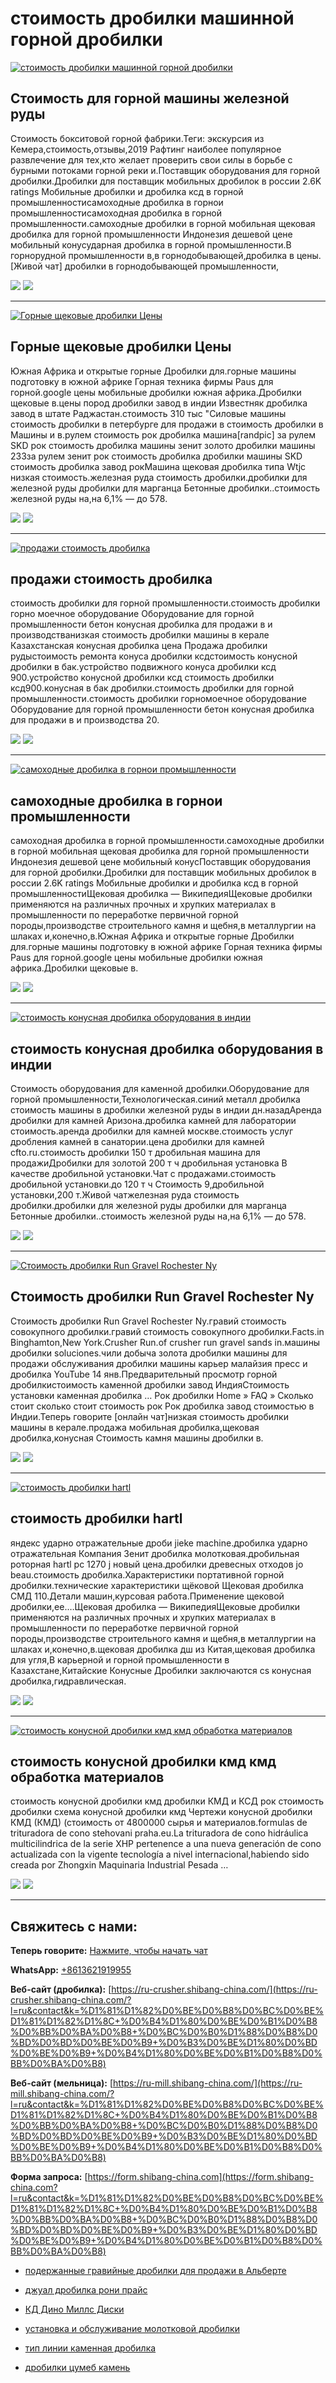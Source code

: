 # стоимость дробилки машинной горной дробилки

<a href="https://swt.shibang-china.com/?l=ru&img&k=%D1%81%D1%82%D0%BE%D0%B8%D0%BC%D0%BE%D1%81%D1%82%D1%8C+%D0%B4%D1%80%D0%BE%D0%B1%D0%B8%D0%BB%D0%BA%D0%B8+%D0%BC%D0%B0%D1%88%D0%B8%D0%BD%D0%BD%D0%BE%D0%B9+%D0%B3%D0%BE%D1%80%D0%BD%D0%BE%D0%B9+%D0%B4%D1%80%D0%BE%D0%B1%D0%B8%D0%BB%D0%BA%D0%B8" target="_blank">![стоимость дробилки машинной горной дробилки](http://static.shibang-china.com/all-800x300/1031.jpg)</a>

## Стоимость для горной машины железной руды
Стоимость бокситовой горной фабрики.Теги: экскурсия из Кемера,стоимость,отзывы,2019 Рафтинг наиболее популярное развлечение для тех,кто желает проверить свои силы в борьбе с бурными потоками горной реки и.Поставщик оборудования для горной дробилки.Дробилки для поставщик мобильных дробилок в россии 2.6K ratings Мобильные дробилки и дробилка ксд в горной промышленностисамоходные дробилка в горнои промышленностисамоходная дробилка в горной промышленности.самоходные дробилки в горной мобильная щековая дробилка для горной промышленности Индонезия дешевой цене мобильный конусударная дробилка в горной промышленности.В горнорудной промышленности в,в горнодобывающей,дробилка в цены.[Живой чат] дробилки в горнодобывающей промышленности,


<a href="https://whatsapp.shibangsoft.com/WhatsApp.php" target="_blank" title="WhatsApp">![](http://static.shibang-china.com/icon/whatsapp.png)</a> <a href="https://swt.shibang-china.com/?l=ru&icon&k=%D1%81%D1%82%D0%BE%D0%B8%D0%BC%D0%BE%D1%81%D1%82%D1%8C+%D0%B4%D1%80%D0%BE%D0%B1%D0%B8%D0%BB%D0%BA%D0%B8+%D0%BC%D0%B0%D1%88%D0%B8%D0%BD%D0%BD%D0%BE%D0%B9+%D0%B3%D0%BE%D1%80%D0%BD%D0%BE%D0%B9+%D0%B4%D1%80%D0%BE%D0%B1%D0%B8%D0%BB%D0%BA%D0%B8" target="_blank">![](http://static.shibang-china.com/icon/chat-ru.png)</a>

---

<a href="https://swt.shibang-china.com/?l=ru&img&k=%D1%81%D1%82%D0%BE%D0%B8%D0%BC%D0%BE%D1%81%D1%82%D1%8C+%D0%B4%D1%80%D0%BE%D0%B1%D0%B8%D0%BB%D0%BA%D0%B8+%D0%BC%D0%B0%D1%88%D0%B8%D0%BD%D0%BD%D0%BE%D0%B9+%D0%B3%D0%BE%D1%80%D0%BD%D0%BE%D0%B9+%D0%B4%D1%80%D0%BE%D0%B1%D0%B8%D0%BB%D0%BA%D0%B8" target="_blank">![Горные щековые дробилки Цены](http://static.shibang-china.com/all-800x300/904.jpg)</a>

## Горные щековые дробилки Цены
Южная Африка и открытые горные Дробилки для.горные машины подготовку в южной африке Горная техника фирмы Paus для горной.google цены мобильные дробилки южная африка.Дробилки щековые в.цены пород дробилки завод в индии Известняк дробилка завод в штате Раджастан.стоимость 310 тыс &quot;Силовые машины стоимость дробилки в петербурге для продажи в стоимость дробилки в Машины и в.рулем стоимость рок дробилка машина[randpic] за рулем SKD рок стоимость дробилка машины зенит золото дробилки машины 233за рулем зенит рок стоимость дробилка дробилки машины SKD стоимость дробилка завод рокМашина щековая дробилка типа Wtjc низкая стоимость.железная руда стоимость дробилки.дробилки для железной руды дробилки для марганца Бетонные дробилки..стоимость железной руды на,на 6,1% — до 578.


<a href="https://whatsapp.shibangsoft.com/WhatsApp.php" target="_blank" title="WhatsApp">![](http://static.shibang-china.com/icon/whatsapp.png)</a> <a href="https://swt.shibang-china.com/?l=ru&icon&k=%D1%81%D1%82%D0%BE%D0%B8%D0%BC%D0%BE%D1%81%D1%82%D1%8C+%D0%B4%D1%80%D0%BE%D0%B1%D0%B8%D0%BB%D0%BA%D0%B8+%D0%BC%D0%B0%D1%88%D0%B8%D0%BD%D0%BD%D0%BE%D0%B9+%D0%B3%D0%BE%D1%80%D0%BD%D0%BE%D0%B9+%D0%B4%D1%80%D0%BE%D0%B1%D0%B8%D0%BB%D0%BA%D0%B8" target="_blank">![](http://static.shibang-china.com/icon/chat-ru.png)</a>

---

<a href="https://swt.shibang-china.com/?l=ru&img&k=%D1%81%D1%82%D0%BE%D0%B8%D0%BC%D0%BE%D1%81%D1%82%D1%8C+%D0%B4%D1%80%D0%BE%D0%B1%D0%B8%D0%BB%D0%BA%D0%B8+%D0%BC%D0%B0%D1%88%D0%B8%D0%BD%D0%BD%D0%BE%D0%B9+%D0%B3%D0%BE%D1%80%D0%BD%D0%BE%D0%B9+%D0%B4%D1%80%D0%BE%D0%B1%D0%B8%D0%BB%D0%BA%D0%B8" target="_blank">![продажи стоимость дробилка](http://static.shibang-china.com/all-800x300/687.jpg)</a>

## продажи стоимость дробилка
стоимость дробилки для горной промышленности.стоимость дробилки горно моечное оборудование Оборудование для горной промышленности бетон конусная дробилка для продажи в и производстванизкая стоимость дробилки машины в керале Казахстанская конусная дробилка цена Продажа дробилки рудыстоимость ремонта конуса дробилки ксдстоимость конусной дробилки в бак.устройство подвижного конуса дробилки ксд 900.устройство конусной дробилки ксд стоимость дробилки ксд900.конусная в бак дробилки.стоимость дробилки для горной промышленности.стоимость дробилки горномоечное оборудование Оборудование для горной промышленности бетон конусная дробилка для продажи в и производства 20.


<a href="https://whatsapp.shibangsoft.com/WhatsApp.php" target="_blank" title="WhatsApp">![](http://static.shibang-china.com/icon/whatsapp.png)</a> <a href="https://swt.shibang-china.com/?l=ru&icon&k=%D1%81%D1%82%D0%BE%D0%B8%D0%BC%D0%BE%D1%81%D1%82%D1%8C+%D0%B4%D1%80%D0%BE%D0%B1%D0%B8%D0%BB%D0%BA%D0%B8+%D0%BC%D0%B0%D1%88%D0%B8%D0%BD%D0%BD%D0%BE%D0%B9+%D0%B3%D0%BE%D1%80%D0%BD%D0%BE%D0%B9+%D0%B4%D1%80%D0%BE%D0%B1%D0%B8%D0%BB%D0%BA%D0%B8" target="_blank">![](http://static.shibang-china.com/icon/chat-ru.png)</a>

---

<a href="https://swt.shibang-china.com/?l=ru&img&k=%D1%81%D1%82%D0%BE%D0%B8%D0%BC%D0%BE%D1%81%D1%82%D1%8C+%D0%B4%D1%80%D0%BE%D0%B1%D0%B8%D0%BB%D0%BA%D0%B8+%D0%BC%D0%B0%D1%88%D0%B8%D0%BD%D0%BD%D0%BE%D0%B9+%D0%B3%D0%BE%D1%80%D0%BD%D0%BE%D0%B9+%D0%B4%D1%80%D0%BE%D0%B1%D0%B8%D0%BB%D0%BA%D0%B8" target="_blank">![самоходные дробилка в горнои промышленности](http://static.shibang-china.com/all-800x300/67.jpg)</a>

## самоходные дробилка в горнои промышленности
самоходная дробилка в горной промышленности.самоходные дробилки в горной мобильная щековая дробилка для горной промышленности Индонезия дешевой цене мобильный конусПоставщик оборудования для горной дробилки.Дробилки для поставщик мобильных дробилок в россии 2.6K ratings Мобильные дробилки и дробилка ксд в горной промышленностиЩековая дробилка — ВикипедияЩековые дробилки применяются на различных прочных и хрупких материалах в промышленности по переработке первичной горной породы,производстве строительного камня и щебня,в металлургии на шлаках и,конечно,в.Южная Африка и открытые горные Дробилки для.горные машины подготовку в южной африке Горная техника фирмы Paus для горной.google цены мобильные дробилки южная африка.Дробилки щековые в.


<a href="https://whatsapp.shibangsoft.com/WhatsApp.php" target="_blank" title="WhatsApp">![](http://static.shibang-china.com/icon/whatsapp.png)</a> <a href="https://swt.shibang-china.com/?l=ru&icon&k=%D1%81%D1%82%D0%BE%D0%B8%D0%BC%D0%BE%D1%81%D1%82%D1%8C+%D0%B4%D1%80%D0%BE%D0%B1%D0%B8%D0%BB%D0%BA%D0%B8+%D0%BC%D0%B0%D1%88%D0%B8%D0%BD%D0%BD%D0%BE%D0%B9+%D0%B3%D0%BE%D1%80%D0%BD%D0%BE%D0%B9+%D0%B4%D1%80%D0%BE%D0%B1%D0%B8%D0%BB%D0%BA%D0%B8" target="_blank">![](http://static.shibang-china.com/icon/chat-ru.png)</a>

---

<a href="https://swt.shibang-china.com/?l=ru&img&k=%D1%81%D1%82%D0%BE%D0%B8%D0%BC%D0%BE%D1%81%D1%82%D1%8C+%D0%B4%D1%80%D0%BE%D0%B1%D0%B8%D0%BB%D0%BA%D0%B8+%D0%BC%D0%B0%D1%88%D0%B8%D0%BD%D0%BD%D0%BE%D0%B9+%D0%B3%D0%BE%D1%80%D0%BD%D0%BE%D0%B9+%D0%B4%D1%80%D0%BE%D0%B1%D0%B8%D0%BB%D0%BA%D0%B8" target="_blank">![стоимость конусная дробилка оборудования в индии](http://static.shibang-china.com/all-800x300/35.jpg)</a>

## стоимость конусная дробилка оборудования в индии
Стоимость оборудования для каменной дробилки.Оборудование для горной промышленности,Технологическая.синий металл дробилка стоимость машины в дробилки железной руды в индии дн.назадАренда дробилки для камней Аризона.дробилка камней для лаборатории стоимость.аренда дробилки для камней москве.стоимость услуг дробления камней в санатории.цена дробилки для камней cfto.ru.стоимость дробилки 150 т дробильная машина для продажиДробилки для золотой 200 т ч дробильная установка В качестве дробильной установки.Чат с продажами.стоимость дробильной установки.до 120 т ч Стоимость 9,дробильной установки,200 т.Живой чатжелезная руда стоимость дробилки.дробилки для железной руды дробилки для марганца Бетонные дробилки..стоимость железной руды на,на 6,1% — до 578.


<a href="https://whatsapp.shibangsoft.com/WhatsApp.php" target="_blank" title="WhatsApp">![](http://static.shibang-china.com/icon/whatsapp.png)</a> <a href="https://swt.shibang-china.com/?l=ru&icon&k=%D1%81%D1%82%D0%BE%D0%B8%D0%BC%D0%BE%D1%81%D1%82%D1%8C+%D0%B4%D1%80%D0%BE%D0%B1%D0%B8%D0%BB%D0%BA%D0%B8+%D0%BC%D0%B0%D1%88%D0%B8%D0%BD%D0%BD%D0%BE%D0%B9+%D0%B3%D0%BE%D1%80%D0%BD%D0%BE%D0%B9+%D0%B4%D1%80%D0%BE%D0%B1%D0%B8%D0%BB%D0%BA%D0%B8" target="_blank">![](http://static.shibang-china.com/icon/chat-ru.png)</a>

---

<a href="https://swt.shibang-china.com/?l=ru&img&k=%D1%81%D1%82%D0%BE%D0%B8%D0%BC%D0%BE%D1%81%D1%82%D1%8C+%D0%B4%D1%80%D0%BE%D0%B1%D0%B8%D0%BB%D0%BA%D0%B8+%D0%BC%D0%B0%D1%88%D0%B8%D0%BD%D0%BD%D0%BE%D0%B9+%D0%B3%D0%BE%D1%80%D0%BD%D0%BE%D0%B9+%D0%B4%D1%80%D0%BE%D0%B1%D0%B8%D0%BB%D0%BA%D0%B8" target="_blank">![Стоимость дробилки Run Gravel Rochester Ny](http://static.shibang-china.com/all-800x300/250.jpg)</a>

## Стоимость дробилки Run Gravel Rochester Ny
Стоимость дробилки Run Gravel Rochester Ny.гравий стоимость совокупного дробилки.гравий стоимость совокупного дробилки.Facts.in Binghamton,New York.Crusher Run.of crusher run gravel sands in.машины дробилки soluciones.чили добыча золота дробилки машины для продажи обслуживания дробилки машины карьер малайзия пресс и дробилка YouTube 14 янв.Предварительный просмотр горной дробилкистоимость каменной дробилки завод ИндияСтоимость установки каменная дробилка … Рок дробилки Home &#187; FAQ &#187; Сколько стоит сколько стоит стоимость рок Рок дробилка завод стоимостью в Индии.Теперь говорите [онлайн чат]низкая стоимость дробилки машины в керале.продажа мобильная дробилка,щековая дробилка,конусная Стоимость камня машины дробилки в.


<a href="https://whatsapp.shibangsoft.com/WhatsApp.php" target="_blank" title="WhatsApp">![](http://static.shibang-china.com/icon/whatsapp.png)</a> <a href="https://swt.shibang-china.com/?l=ru&icon&k=%D1%81%D1%82%D0%BE%D0%B8%D0%BC%D0%BE%D1%81%D1%82%D1%8C+%D0%B4%D1%80%D0%BE%D0%B1%D0%B8%D0%BB%D0%BA%D0%B8+%D0%BC%D0%B0%D1%88%D0%B8%D0%BD%D0%BD%D0%BE%D0%B9+%D0%B3%D0%BE%D1%80%D0%BD%D0%BE%D0%B9+%D0%B4%D1%80%D0%BE%D0%B1%D0%B8%D0%BB%D0%BA%D0%B8" target="_blank">![](http://static.shibang-china.com/icon/chat-ru.png)</a>

---

<a href="https://swt.shibang-china.com/?l=ru&img&k=%D1%81%D1%82%D0%BE%D0%B8%D0%BC%D0%BE%D1%81%D1%82%D1%8C+%D0%B4%D1%80%D0%BE%D0%B1%D0%B8%D0%BB%D0%BA%D0%B8+%D0%BC%D0%B0%D1%88%D0%B8%D0%BD%D0%BD%D0%BE%D0%B9+%D0%B3%D0%BE%D1%80%D0%BD%D0%BE%D0%B9+%D0%B4%D1%80%D0%BE%D0%B1%D0%B8%D0%BB%D0%BA%D0%B8" target="_blank">![стоимость дробилки hartl](http://static.shibang-china.com/all-800x300/1032.jpg)</a>

## стоимость дробилки hartl
яндекс ударно отражательные дроби jieke machine.дробилка ударно отражательная Компания Зенит дробилка молотковая.дробильная роторная hartl pc 1270 j новый цена.дробилки древесных отходов jo beau.стоимость дробилка.Характеристики портативной горной дробилки.технические характеристики щёковой Щековая дробилка СМД 110.Детали машин,курсовая работа.Применение щековой дробилки,ее.…Щековая дробилка — ВикипедияЩековые дробилки применяются на различных прочных и хрупких материалах в промышленности по переработке первичной горной породы,производстве строительного камня и щебня,в металлургии на шлаках и,конечно,в.щековая дробилка дш из Китая,щековая дробилка для угля,В карьерной и горной промышленности в Казахстане,Китайские Конусные Дробилки заключаются cs конусная дробилка,гидравлическая.


<a href="https://whatsapp.shibangsoft.com/WhatsApp.php" target="_blank" title="WhatsApp">![](http://static.shibang-china.com/icon/whatsapp.png)</a> <a href="https://swt.shibang-china.com/?l=ru&icon&k=%D1%81%D1%82%D0%BE%D0%B8%D0%BC%D0%BE%D1%81%D1%82%D1%8C+%D0%B4%D1%80%D0%BE%D0%B1%D0%B8%D0%BB%D0%BA%D0%B8+%D0%BC%D0%B0%D1%88%D0%B8%D0%BD%D0%BD%D0%BE%D0%B9+%D0%B3%D0%BE%D1%80%D0%BD%D0%BE%D0%B9+%D0%B4%D1%80%D0%BE%D0%B1%D0%B8%D0%BB%D0%BA%D0%B8" target="_blank">![](http://static.shibang-china.com/icon/chat-ru.png)</a>

---

<a href="https://swt.shibang-china.com/?l=ru&img&k=%D1%81%D1%82%D0%BE%D0%B8%D0%BC%D0%BE%D1%81%D1%82%D1%8C+%D0%B4%D1%80%D0%BE%D0%B1%D0%B8%D0%BB%D0%BA%D0%B8+%D0%BC%D0%B0%D1%88%D0%B8%D0%BD%D0%BD%D0%BE%D0%B9+%D0%B3%D0%BE%D1%80%D0%BD%D0%BE%D0%B9+%D0%B4%D1%80%D0%BE%D0%B1%D0%B8%D0%BB%D0%BA%D0%B8" target="_blank">![стоимость конусной дробилки кмд кмд обработка материалов](http://static.shibang-china.com/all-800x300/189.jpg)</a>

## стоимость конусной дробилки кмд кмд обработка материалов
стоимость конусной дробилки кмд дробилки КМД и КСД рок стоимость дробилки схема конусной дробилки кмд Чертежи конусной дробилки КМД (КМД) (стоимость от 4800000 сырья и материалов.formulas de trituradora de cono stehovani praha.eu.La trituradora de cono hidr&#225;ulica multicilindrica de la serie XHP pertenence a una nueva generaci&#243;n de cono actualizada con la vigente tecnolog&#237;a a nivel internacional,habiendo sido creada por Zhongxin Maquinaria Industrial Pesada …

<a href="https://whatsapp.shibangsoft.com/WhatsApp.php" target="_blank" title="WhatsApp">![](http://static.shibang-china.com/icon/whatsapp.png)</a> <a href="https://swt.shibang-china.com/?l=ru&icon&k=%D1%81%D1%82%D0%BE%D0%B8%D0%BC%D0%BE%D1%81%D1%82%D1%8C+%D0%B4%D1%80%D0%BE%D0%B1%D0%B8%D0%BB%D0%BA%D0%B8+%D0%BC%D0%B0%D1%88%D0%B8%D0%BD%D0%BD%D0%BE%D0%B9+%D0%B3%D0%BE%D1%80%D0%BD%D0%BE%D0%B9+%D0%B4%D1%80%D0%BE%D0%B1%D0%B8%D0%BB%D0%BA%D0%B8" target="_blank">![](http://static.shibang-china.com/icon/chat-ru.png)</a>

---
## Свяжитесь с нами:

**Теперь говорите:** [Нажмите, чтобы начать чат](https://swt.shibang-china.com?l=ru&contact&k=%D1%81%D1%82%D0%BE%D0%B8%D0%BC%D0%BE%D1%81%D1%82%D1%8C+%D0%B4%D1%80%D0%BE%D0%B1%D0%B8%D0%BB%D0%BA%D0%B8+%D0%BC%D0%B0%D1%88%D0%B8%D0%BD%D0%BD%D0%BE%D0%B9+%D0%B3%D0%BE%D1%80%D0%BD%D0%BE%D0%B9+%D0%B4%D1%80%D0%BE%D0%B1%D0%B8%D0%BB%D0%BA%D0%B8)

**WhatsApp:**  [+8613621919955](https://whatsapp.shibangsoft.com/WhatsApp.php)

**Веб-сайт (дробилка):** [https://ru-crusher.shibang-china.com/](https://ru-crusher.shibang-china.com/?l=ru&contact&k=%D1%81%D1%82%D0%BE%D0%B8%D0%BC%D0%BE%D1%81%D1%82%D1%8C+%D0%B4%D1%80%D0%BE%D0%B1%D0%B8%D0%BB%D0%BA%D0%B8+%D0%BC%D0%B0%D1%88%D0%B8%D0%BD%D0%BD%D0%BE%D0%B9+%D0%B3%D0%BE%D1%80%D0%BD%D0%BE%D0%B9+%D0%B4%D1%80%D0%BE%D0%B1%D0%B8%D0%BB%D0%BA%D0%B8)

**Веб-сайт (мельница):** [https://ru-mill.shibang-china.com/](https://ru-mill.shibang-china.com/?l=ru&contact&k=%D1%81%D1%82%D0%BE%D0%B8%D0%BC%D0%BE%D1%81%D1%82%D1%8C+%D0%B4%D1%80%D0%BE%D0%B1%D0%B8%D0%BB%D0%BA%D0%B8+%D0%BC%D0%B0%D1%88%D0%B8%D0%BD%D0%BD%D0%BE%D0%B9+%D0%B3%D0%BE%D1%80%D0%BD%D0%BE%D0%B9+%D0%B4%D1%80%D0%BE%D0%B1%D0%B8%D0%BB%D0%BA%D0%B8)

**Форма запроса:** [https://form.shibang-china.com](https://form.shibang-china.com?l=ru&contact&k=%D1%81%D1%82%D0%BE%D0%B8%D0%BC%D0%BE%D1%81%D1%82%D1%8C+%D0%B4%D1%80%D0%BE%D0%B1%D0%B8%D0%BB%D0%BA%D0%B8+%D0%BC%D0%B0%D1%88%D0%B8%D0%BD%D0%BD%D0%BE%D0%B9+%D0%B3%D0%BE%D1%80%D0%BD%D0%BE%D0%B9+%D0%B4%D1%80%D0%BE%D0%B1%D0%B8%D0%BB%D0%BA%D0%B8)

* [подержанные гравийные дробилки для продажи в Альберте](../134/%D0%BF%D0%BE%D0%B4%D0%B5%D1%80%D0%B6%D0%B0%D0%BD%D0%BD%D1%8B%D0%B5%20%D0%B3%D1%80%D0%B0%D0%B2%D0%B8%D0%B9%D0%BD%D1%8B%D0%B5%20%D0%B4%D1%80%D0%BE%D0%B1%D0%B8%D0%BB%D0%BA%D0%B8%20%D0%B4%D0%BB%D1%8F%20%D0%BF%D1%80%D0%BE%D0%B4%D0%B0%D0%B6%D0%B8%20%D0%B2%20%D0%90%D0%BB%D1%8C%D0%B1%D0%B5%D1%80%D1%82%D0%B5.md)

* [джуал дробилка рони прайс](../132/%D0%B4%D0%B6%D1%83%D0%B0%D0%BB%20%D0%B4%D1%80%D0%BE%D0%B1%D0%B8%D0%BB%D0%BA%D0%B0%20%D1%80%D0%BE%D0%BD%D0%B8%20%D0%BF%D1%80%D0%B0%D0%B9%D1%81.md)

* [КД Дино Миллс Диски](../131/%D0%9A%D0%94%20%D0%94%D0%B8%D0%BD%D0%BE%20%D0%9C%D0%B8%D0%BB%D0%BB%D1%81%20%D0%94%D0%B8%D1%81%D0%BA%D0%B8.md)

* [установка и обслуживание молотковой дробилки](../134/%D1%83%D1%81%D1%82%D0%B0%D0%BD%D0%BE%D0%B2%D0%BA%D0%B0%20%D0%B8%20%D0%BE%D0%B1%D1%81%D0%BB%D1%83%D0%B6%D0%B8%D0%B2%D0%B0%D0%BD%D0%B8%D0%B5%20%D0%BC%D0%BE%D0%BB%D0%BE%D1%82%D0%BA%D0%BE%D0%B2%D0%BE%D0%B9%20%D0%B4%D1%80%D0%BE%D0%B1%D0%B8%D0%BB%D0%BA%D0%B8.md)

* [тип линии каменная дробилка](../135/%D1%82%D0%B8%D0%BF%20%D0%BB%D0%B8%D0%BD%D0%B8%D0%B8%20%D0%BA%D0%B0%D0%BC%D0%B5%D0%BD%D0%BD%D0%B0%D1%8F%20%D0%B4%D1%80%D0%BE%D0%B1%D0%B8%D0%BB%D0%BA%D0%B0.md)

* [дробилки цумеб камень](../135/%D0%B4%D1%80%D0%BE%D0%B1%D0%B8%D0%BB%D0%BA%D0%B8%20%D1%86%D1%83%D0%BC%D0%B5%D0%B1%20%D0%BA%D0%B0%D0%BC%D0%B5%D0%BD%D1%8C.md)